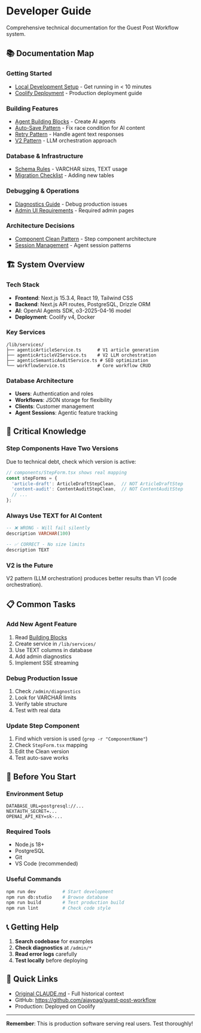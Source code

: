 # Developer Guide

Comprehensive technical documentation for the Guest Post Workflow system.

## 📚 Documentation Map

### Getting Started
- [Local Development Setup](setup/LOCAL_DEV.md) - Get running in < 10 minutes
- [Coolify Deployment](setup/COOLIFY_DEPLOY.md) - Production deployment guide

### Building Features
- [Agent Building Blocks](agents/BUILDING_BLOCKS.md) - Create AI agents
- [Auto-Save Pattern](agents/AUTO_SAVE_PATTERN.md) - Fix race condition for AI content
- [Retry Pattern](agents/RETRY_PATTERN.md) - Handle agent text responses
- [V2 Pattern](agents/V2_PATTERN.md) - LLM orchestration approach

### Database & Infrastructure  
- [Schema Rules](db/SCHEMA_RULES.md) - VARCHAR sizes, TEXT usage
- [Migration Checklist](migrations/CHECKLIST.md) - Adding new tables

### Debugging & Operations
- [Diagnostics Guide](admin/DIAGNOSTICS.md) - Debug production issues
- [Admin UI Requirements](admin/UI_REQUIREMENTS.md) - Required admin pages

### Architecture Decisions
- [Component Clean Pattern](architecture/COMPONENT_PATTERN.md) - Step component architecture
- [Session Management](architecture/SESSIONS.md) - Agent session patterns

## 🏗️ System Overview

### Tech Stack
- **Frontend**: Next.js 15.3.4, React 19, Tailwind CSS
- **Backend**: Next.js API routes, PostgreSQL, Drizzle ORM
- **AI**: OpenAI Agents SDK, o3-2025-04-16 model
- **Deployment**: Coolify v4, Docker

### Key Services
```
/lib/services/
├── agenticArticleService.ts      # V1 article generation
├── agenticArticleV2Service.ts    # V2 LLM orchestration
├── agenticSemanticAuditService.ts # SEO optimization
└── workflowService.ts            # Core workflow CRUD
```

### Database Architecture
- **Users**: Authentication and roles
- **Workflows**: JSON storage for flexibility
- **Clients**: Customer management
- **Agent Sessions**: Agentic feature tracking

## 🔑 Critical Knowledge

### Step Components Have Two Versions
Due to technical debt, check which version is active:
```typescript
// components/StepForm.tsx shows real mapping
const stepForms = {
  'article-draft': ArticleDraftStepClean,  // NOT ArticleDraftStep
  'content-audit': ContentAuditStepClean,  // NOT ContentAuditStep
  // ...
};
```

### Always Use TEXT for AI Content
```sql
-- ❌ WRONG - Will fail silently
description VARCHAR(100)

-- ✅ CORRECT - No size limits
description TEXT
```

### V2 is the Future
V2 pattern (LLM orchestration) produces better results than V1 (code orchestration).

## 📋 Common Tasks

### Add New Agent Feature
1. Read [Building Blocks](agents/BUILDING_BLOCKS.md)
2. Create service in `/lib/services/`
3. Use TEXT columns in database
4. Add admin diagnostics
5. Implement SSE streaming

### Debug Production Issue
1. Check `/admin/diagnostics`
2. Look for VARCHAR limits
3. Verify table structure
4. Test with real data

### Update Step Component
1. Find which version is used (`grep -r "ComponentName"`)
2. Check `StepForm.tsx` mapping
3. Edit the Clean version
4. Test auto-save works

## 🚨 Before You Start

### Environment Setup
```env
DATABASE_URL=postgresql://...
NEXTAUTH_SECRET=...
OPENAI_API_KEY=sk-...
```

### Required Tools
- Node.js 18+
- PostgreSQL
- Git
- VS Code (recommended)

### Useful Commands
```bash
npm run dev          # Start development
npm run db:studio    # Browse database
npm run build        # Test production build
npm run lint         # Check code style
```

## 📞 Getting Help

1. **Search codebase** for examples
2. **Check diagnostics** at `/admin/*`
3. **Read error logs** carefully
4. **Test locally** before deploying

## 🔗 Quick Links

- [Original CLAUDE.md](archive/DEVELOPER_GUIDE_ORIGINAL.md) - Full historical context
- GitHub: https://github.com/ajaypag/guest-post-workflow
- Production: Deployed on Coolify

---

**Remember**: This is production software serving real users. Test thoroughly!